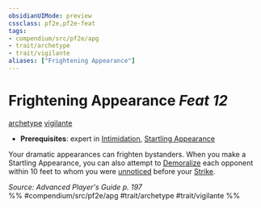 ```yaml
---
obsidianUIMode: preview
cssclass: pf2e,pf2e-feat
tags:
- compendium/src/pf2e/apg
- trait/archetype
- trait/vigilante
aliases: ["Frightening Appearance"]
---
```

# Frightening Appearance  *Feat 12*  
[archetype](../../Rules/traits/archetype.md)  [vigilante](../../Rules/traits/vigilante-apg.md)  

- **Prerequisites**: expert in [Intimidation](../skills.md#Intimidation), [Startling Appearance](startling-appearance-loag.md)

Your dramatic appearances can frighten bystanders. When you make a Startling Appearance, you can also attempt to [Demoralize](../../Rules/actions/demoralize.md) each opponent within 10 feet to whom you were [unnoticed](../../Rules/conditions.md#Unnoticed) before your [Strike](../../Rules/actions/strike.md).

*Source: Advanced Player's Guide p. 197*  
%% #compendium/src/pf2e/apg #trait/archetype #trait/vigilante %%